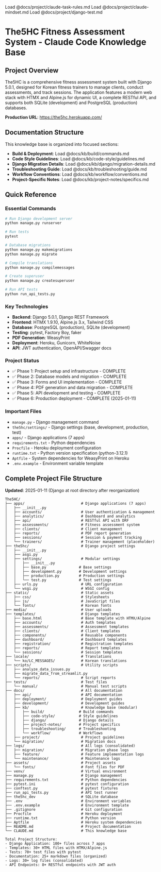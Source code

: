 Load @docs/project/claude-task-rules.md
Load @docs/project/claude-mindset.md
Load @docs/project/django-test.md

# The5HC Fitness Assessment System - Claude Code Knowledge Base

## Project Overview

The5HC is a comprehensive fitness assessment system built with Django 5.0.1, designed for Korean fitness trainers to manage clients, conduct assessments, and track sessions. The application features a modern web stack with HTMX and Alpine.js for dynamic UI, a complete RESTful API, and supports both SQLite (development) and PostgreSQL (production) databases.

**Production URL**: https://the5hc.herokuapp.com/

## Documentation Structure

This knowledge base is organized into focused sections:

- **Build & Deployment**: Load @docs/kb/build/commands.md
- **Code Style Guidelines**: Load @docs/kb/code-style/guidelines.md
- **Django Migration Details**: Load @docs/kb/django/migration-details.md
- **Troubleshooting Guide**: Load @docs/kb/troubleshooting/guide.md
- **Workflow Conventions**: Load @docs/kb/workflow/conventions.md
- **Project-Specific Notes**: Load @docs/kb/project-notes/specifics.md

## Quick Reference

### Essential Commands

```bash
# Run Django development server
python manage.py runserver

# Run tests
pytest

# Database migrations
python manage.py makemigrations
python manage.py migrate

# Compile translations
python manage.py compilemessages

# Create superuser
python manage.py createsuperuser

# Run API tests
python run_api_tests.py
```

### Key Technologies

- **Backend**: Django 5.0.1, Django REST Framework
- **Frontend**: HTMX 1.9.10, Alpine.js 3.x, Tailwind CSS
- **Database**: PostgreSQL (production), SQLite (development)
- **Testing**: pytest, Factory Boy, faker
- **PDF Generation**: WeasyPrint
- **Deployment**: Heroku, Gunicorn, WhiteNoise
- **API**: JWT authentication, OpenAPI/Swagger docs

### Project Status

- ✅ Phase 1: Project setup and infrastructure - COMPLETE
- ✅ Phase 2: Database models and migration - COMPLETE
- ✅ Phase 3: Forms and UI implementation - COMPLETE
- ✅ Phase 4: PDF generation and data migration - COMPLETE
- ✅ Phase 5: API development and testing - COMPLETE
- ✅ Phase 6: Production deployment - COMPLETE (2025-01-11)

### Important Files

- `manage.py` - Django management command
- `the5hc/settings/` - Django settings (base, development, production, test)
- `apps/` - Django applications (7 apps)
- `requirements.txt` - Python dependencies
- `Procfile` - Heroku deployment configuration
- `runtime.txt` - Python version specification (python-3.12.1)
- `Aptfile` - System dependencies for WeasyPrint on Heroku
- `.env.example` - Environment variable template

## Complete Project File Structure

**Updated**: 2025-01-11 (Django at root directory after reorganization)

```
The5HC/
├── apps/                          # Django applications (7 apps)
│   ├── __init__.py
│   ├── accounts/                  # User authentication & management
│   ├── analytics/                 # Dashboard and analytics  
│   ├── api/                       # RESTful API with DRF
│   ├── assessments/               # Fitness assessment system
│   ├── clients/                   # Client management
│   ├── reports/                   # PDF report generation
│   ├── sessions/                  # Session & payment tracking
│   └── trainers/                  # Trainer management (placeholder)
├── the5hc/                        # Django project settings
│   ├── __init__.py
│   ├── asgi.py
│   ├── settings/                  # Modular settings
│   │   ├── __init__.py
│   │   ├── base.py               # Base settings
│   │   ├── development.py        # Development settings
│   │   ├── production.py         # Production settings
│   │   └── test.py               # Test settings
│   ├── urls.py                    # URL configuration
│   └── wsgi.py                    # WSGI config
├── static/                        # Static assets
│   ├── css/                       # Stylesheets
│   ├── js/                        # JavaScript files
│   └── fonts/                     # Korean fonts
├── media/                         # User uploads
├── templates/                     # Django templates
│   ├── base.html                  # Base template with HTMX/Alpine
│   ├── accounts/                  # Auth templates
│   ├── assessments/               # Assessment templates
│   ├── clients/                   # Client templates
│   ├── components/                # Reusable components
│   ├── dashboard/                 # Dashboard templates
│   ├── registration/              # Registration templates
│   ├── reports/                   # Report templates
│   └── sessions/                  # Session templates
├── locale/                        # Translations
│   └── ko/LC_MESSAGES/            # Korean translations
├── scripts/                       # Utility scripts
│   ├── analyze_data_issues.py
│   ├── migrate_data_from_streamlit.py
│   └── reports/                   # Script reports
├── tests/                         # Test files
│   └── manual/                    # Manual test scripts
├── docs/                          # All documentation
│   ├── api/                       # API documentation
│   ├── deployment/                # Deployment guides
│   ├── development/               # Development guides
│   ├── kb/                        # Knowledge base (modular)
│   │   ├── build/                # Build commands
│   │   ├── code-style/           # Style guidelines
│   │   ├── django/               # Django details
│   │   ├── project-notes/        # Project specifics
│   │   ├── troubleshooting/      # Troubleshooting
│   │   └── workflow/             # Workflows
│   ├── project/                   # Project guidelines
│   └── migration/                 # Migration docs
├── logs/                          # All logs (consolidated)
│   ├── migration/                 # Migration phase logs
│   ├── feature/                   # Feature implementation logs
│   └── maintenance/               # Maintenance logs
├── assets/                        # Project assets
│   └── fonts/                     # Font files for PDF
├── venv/                          # Virtual environment
├── manage.py                      # Django management
├── requirements.txt               # Python dependencies
├── pytest.ini                     # pytest configuration
├── conftest.py                    # pytest fixtures
├── run_api_tests.py               # API test runner
├── the5hc_dev                     # SQLite database
├── .env                           # Environment variables
├── .env.example                   # Environment template
├── .gitignore                     # Git configuration
├── Procfile                       # Heroku deployment
├── runtime.txt                    # Python version
├── Aptfile                        # Heroku system dependencies
├── README.md                      # Project documentation
└── CLAUDE.md                      # This knowledge base

Total Project Structure:
- Django Application: 100+ files across 7 apps
- Templates: 30+ HTML files with HTMX/Alpine.js  
- Tests: 70+ test files with pytest
- Documentation: 25+ markdown files (organized)
- Logs: 30+ log files (consolidated)
- API Endpoints: 8+ RESTful endpoints with JWT auth
```